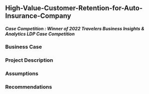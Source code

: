 ## High-Value-Customer-Retention-for-Auto-Insurance-Company

#### _Case Competition : Winner of 2022 Travelers Business Insights & Analytics LDP Case Competition_


### **Business Case**


### **Project Description**

### **Assumptions**

### **Recommendations**
